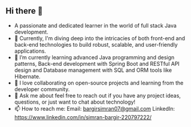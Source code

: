 ## Hi there 👋

<!--
**bargirsimran/bargirsimran** is a ✨ _special_ ✨ repository because its `README.md` (this file) appears on your GitHub profile.

Here are some ideas to get you started:

- 🔭 I’m currently working on ...
- 🌱 I’m currently learning ...
- 👯 I’m looking to collaborate on ...
- 🤔 I’m looking for help with ...
- 💬 Ask me about ...
- 📫 How to reach me: ...
- 😄 Pronouns: ...
- ⚡ Fun fact: ...
-->
- A passionate and dedicated learner in the world of full stack Java development.<br>
- 🔭 Currently, I'm diving deep into the intricacies of both front-end and back-end technologies to build robust, scalable, and user-friendly applications.
- 🌱 I’m currently learning advanced Java programming and design patterns, Back-end development with Spring Boot and RESTful API design and Database management with SQL and ORM tools like Hibernate.
- 👯 I love collaborating on open-source projects and learning from the developer community.
- 💬 Ask me about feel free to reach out if you have any project ideas, questions, or just want to chat about technology!
- 📫 How to reach me: 
    Email: bargirsimran07@gmail.com
    LinkedIn: https://www.linkedin.com/in/simran-bargir-220797222/
